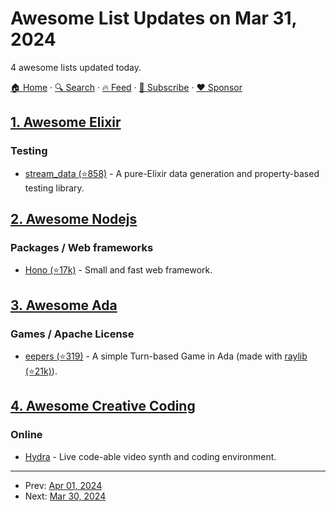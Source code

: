 # Awesome List Updates on Mar 31, 2024

4 awesome lists updated today.

[🏠 Home](/README.md) · [🔍 Search](https://www.trackawesomelist.com/search/) · [🔥 Feed](https://www.trackawesomelist.com/rss.xml) · [📮 Subscribe](https://trackawesomelist.us17.list-manage.com/subscribe?u=d2f0117aa829c83a63ec63c2f&id=36a103854c) · [❤️  Sponsor](https://github.com/sponsors/theowenyoung)



## [1. Awesome Elixir](/content/h4cc/awesome-elixir/README.md)

### Testing

*   [stream\_data (⭐858)](https://github.com/whatyouhide/stream_data) - A pure-Elixir data generation and property-based testing library.

## [2. Awesome Nodejs](/content/sindresorhus/awesome-nodejs/README.md)

### Packages / Web frameworks

*   [Hono (⭐17k)](https://github.com/honojs/hono) - Small and fast web framework.

## [3. Awesome Ada](/content/ohenley/awesome-ada/README.md)

### Games / Apache License

*   [eepers (⭐319)](https://github.com/tsoding/eepers) - A simple Turn-based Game in Ada (made with [raylib (⭐21k)](https://github.com/raysan5/raylib)).

## [4. Awesome Creative Coding](/content/terkelg/awesome-creative-coding/README.md)

### Online

*   [Hydra](https://hydra.ojack.xyz/) - Live code-able video synth and coding environment.

---

- Prev: [Apr 01, 2024](/content/2024/04/01/README.md)
- Next: [Mar 30, 2024](/content/2024/03/30/README.md)